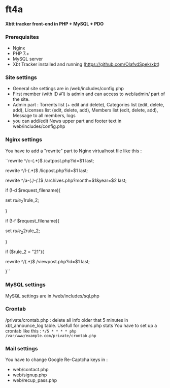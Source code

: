 # ft4a
#### Xbtt tracker front-end in PHP + MySQL + PDO

### Prerequisites
- Nginx
- PHP 7.+
- MySQL server
- Xbt Tracker installed and running (https://github.com/OlafvdSpek/xbt)

### Site settings
- General site settings are in /web/includes/config.php
- First member (with ID #1) is admin and can access to web/admin/ part of the site.
- Admin part : Torrents list (+ edit and delete), Categories list (edit, delete, add), Licenses list (edit, delete, add), Members list (edit, delete, add), Message to all members, logs
- you can add/edit News upper part and footer text in web/includes/config.php

### Nginx settings
You have to add a "rewrite" part to Nginx virtualhost file like this :

``rewrite ^/c-(.*)$ /catpost.php?id=$1 last;

rewrite ^/l-(.*)$ /licpost.php?id=$1 last;

rewrite ^/a-(.*)-(.*)$ /archives.php?month=$1&year=$2 last;

if (!-d $request_filename){

   set $rule_2 1$rule_2;
   
}

if (!-f $request_filename){

   set $rule_2 2$rule_2;
   
}

if ($rule_2 = "21"){

   rewrite ^/(.*)$ /viewpost.php?id=$1 last;
   
}``

### MySQL settings
MySQL settings are in /web/includes/sql.php

### Crontab
/private/crontab.php : delete all info older that 5 minutes in xbt_announce_log table. Usefull for peers.php stats
You have to set up a crontab like this : ``*/5 * * * * php /var/www/example.com/private/crontab.php``

### Mail settings
You have to change Google Re-Captcha keys in :
- web/contact.php
- web/signup.php
- web/recup_pass.php

